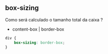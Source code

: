 ## box-sizing

Como será calculado o tamanho total da caixa ?

- content-box | border-box

```css
div {
    box-sizing: border-box;
}
```